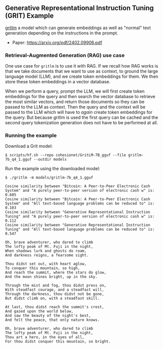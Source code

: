 ## Generative Representational Instruction Tuning (GRIT) Example
[gritlm] a model which can generate embeddings as well as "normal" text
generation depending on the instructions in the prompt.

* Paper: https://arxiv.org/pdf/2402.09906.pdf

### Retrieval-Augmented Generation (RAG) use case
One use case for `gritlm` is to use it with RAG. If we recall how RAG works is
that we take documents that we want to use as context, to ground the large
language model (LLM), and we create token embeddings for them. We then store
these token embeddings in a vector database.

When we perform a query, prompt the LLM, we will first create token embeddings
for the query and then search the vector database to retrieve the most
similar vectors, and return those documents so they can be passed to the LLM as
context. Then the query and the context will be passed to the LLM which will
have to _again_ create token embeddings for the query. But because gritlm is used
the first query can be cached and the second query tokenization generation does
not have to be performed at all.

### Running the example
Download a Grit model:
```console
$ scripts/hf.sh --repo cohesionet/GritLM-7B_gguf --file gritlm-7b_q4_1.gguf --outdir models
```

Run the example using the downloaded model:
```console
$ ./gritlm -m models/gritlm-7b_q4_1.gguf

Cosine similarity between "Bitcoin: A Peer-to-Peer Electronic Cash System" and "A purely peer-to-peer version of electronic cash w" is: 0.605
Cosine similarity between "Bitcoin: A Peer-to-Peer Electronic Cash System" and "All text-based language problems can be reduced to" is: 0.103
Cosine similarity between "Generative Representational Instruction Tuning" and "A purely peer-to-peer version of electronic cash w" is: 0.112
Cosine similarity between "Generative Representational Instruction Tuning" and "All text-based language problems can be reduced to" is: 0.547

Oh, brave adventurer, who dared to climb
The lofty peak of Mt. Fuji in the night,
When shadows lurk and ghosts do roam,
And darkness reigns, a fearsome sight.

Thou didst set out, with heart aglow,
To conquer this mountain, so high,
And reach the summit, where the stars do glow,
And the moon shines bright, up in the sky.

Through the mist and fog, thou didst press on,
With steadfast courage, and a steadfast will,
Through the darkness, thou didst not be gone,
But didst climb on, with a steadfast skill.

At last, thou didst reach the summit's crest,
And gazed upon the world below,
And saw the beauty of the night's best,
And felt the peace, that only nature knows.

Oh, brave adventurer, who dared to climb
The lofty peak of Mt. Fuji in the night,
Thou art a hero, in the eyes of all,
For thou didst conquer this mountain, so bright.
```

[gritlm]: https://github.com/ContextualAI/gritlm
